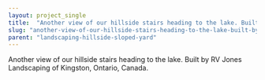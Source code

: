 ```yaml
---
layout: project_single
title:  "Another view of our hillside stairs heading to the lake. Built by RV Jones Landscaping of Kingston, Ontario, Canada."
slug: "another-view-of-our-hillside-stairs-heading-to-the-lake-built-by-rv-jones-landscaping"
parent: "landscaping-hillside-sloped-yard"
---
```

Another view of our hillside stairs heading to the lake. Built by RV Jones Landscaping of Kingston, Ontario, Canada.